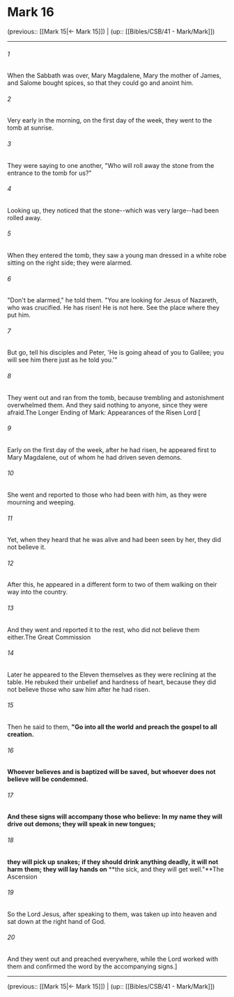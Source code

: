 # Mark 16

(previous:: [[Mark 15|← Mark 15]]) | (up:: [[Bibles/CSB/41 - Mark/Mark]])

***


###### 1 
When the Sabbath was over, Mary Magdalene, Mary the mother of James, and Salome bought spices, so that they could go and anoint him. 

###### 2 
Very early in the morning, on the first day of the week, they went to the tomb at sunrise. 

###### 3 
They were saying to one another, "Who will roll away the stone from the entrance to the tomb for us?" 

###### 4 
Looking up, they noticed that the stone--which was very large--had been rolled away. 

###### 5 
When they entered the tomb, they saw a young man dressed in a white robe sitting on the right side; they were alarmed. 

###### 6 
"Don't be alarmed," he told them. "You are looking for Jesus of Nazareth, who was crucified. He has risen! He is not here. See the place where they put him. 

###### 7 
But go, tell his disciples and Peter, 'He is going ahead of you to Galilee; you will see him there just as he told you.'" 

###### 8 
They went out and ran from the tomb, because trembling and astonishment overwhelmed them. And they said nothing to anyone, since they were afraid.The Longer Ending of Mark: Appearances of the Risen Lord [ 

###### 9 
Early on the first day of the week, after he had risen, he appeared first to Mary Magdalene, out of whom he had driven seven demons. 

###### 10 
She went and reported to those who had been with him, as they were mourning and weeping. 

###### 11 
Yet, when they heard that he was alive and had been seen by her, they did not believe it. 

###### 12 
After this, he appeared in a different form to two of them walking on their way into the country. 

###### 13 
And they went and reported it to the rest, who did not believe them either.The Great Commission 

###### 14 
Later he appeared to the Eleven themselves as they were reclining at the table. He rebuked their unbelief and hardness of heart, because they did not believe those who saw him after he had risen. 

###### 15 
Then he said to them, **"Go into all the world** **and preach the gospel to all creation.** 

###### 16 
**Whoever believes** **and is baptized will be saved,** **but whoever does not believe will be condemned.** 

###### 17 
**And these signs will accompany those who believe: In my name they will drive out demons; they will speak in new tongues;** 

###### 18 
**they will pick up snakes;** **if they should drink anything deadly, it will not harm** **them; they will lay hands on** **the sick, and they will get well."**The Ascension 

###### 19 
So the Lord Jesus, after speaking to them, was taken up into heaven and sat down at the right hand of God. 

###### 20 
And they went out and preached everywhere, while the Lord worked with them and confirmed the word by the accompanying signs.]

***

(previous:: [[Mark 15|← Mark 15]]) | (up:: [[Bibles/CSB/41 - Mark/Mark]])

